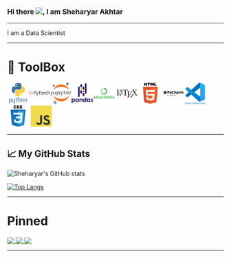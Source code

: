 ### Hi there <img src = "https://github.com/MartinHeinz/MartinHeinz/blob/master/wave.gif?raw=true" width = "30px">, I am Sheharyar Akhtar

---

I am a Data Scientist

---

# 🧰 ToolBox

<img src = "https://raw.githubusercontent.com/devicons/devicon/master/icons/python/python-original-wordmark.svg" alt = "PPython" width = "50px" height = "50px"><img src = "https://raw.githubusercontent.com/devicons/devicon/master/icons/pytorch/pytorch-original-wordmark.svg" alt = "Pytorch" width = "50px" height = "50px"><img src = "https://raw.githubusercontent.com/devicons/devicon/master/icons/jupyter/jupyter-original-wordmark.svg" alt = "CSS" width = "50px" height = "50px"><img src = "https://raw.githubusercontent.com/devicons/devicon/master/icons/pandas/pandas-original-wordmark.svg" alt = "Pandas" width = "50px" height = "50px"><img src = "https://raw.githubusercontent.com/devicons/devicon/master/icons/anaconda/anaconda-original-wordmark.svg" alt = "Anaconda" height = "50px" width = "50px">
<img src = "https://raw.githubusercontent.com/devicons/devicon/master/icons/latex/latex-original.svg" alt = "Latex" height = "50px" width = "50px">
<img src = "https://raw.githubusercontent.com/devicons/devicon/master/icons/html5/html5-original-wordmark.svg" alt = "HTML5" width = "50px" height = "50px"> 
<img src = "https://raw.githubusercontent.com/devicons/devicon/master/icons/pycharm/pycharm-original-wordmark.svg" alt = "Pycharm" width = "50px" height = "50px"><img src = "https://raw.githubusercontent.com/devicons/devicon/master/icons/vscode/vscode-original-wordmark.svg" alt = "VSCode" width = "50px" height = "50px"><img src = "https://raw.githubusercontent.com/devicons/devicon/master/icons/css3/css3-original-wordmark.svg" alt = "CSS" height = "50px" width = "50px">
<img src = "https://raw.githubusercontent.com/devicons/devicon/master/icons/javascript/javascript-original.svg" alt = "JavaScript" width = "50px" height = "50px">

---
## &#x1f4c8; My GitHub Stats

![Sheharyar's GitHub stats](https://github-readme-stats.vercel.app/api?username=sheharyarakhtar&count_private=true&show_icons-true&theme=radical)


[![Top Langs](https://github-readme-stats.vercel.app/api/top-langs/?username=sheharyarakhtar&theme=radical)](https://github.com/anuraghazra/github-readme-stats)

---
# Pinned
<a href="https://github.com/anuraghazra/github-readme-stats">
  <img align="center" src="https://github-readme-stats.vercel.app/api/pin/?username=sheharyarakhtar&repo=sheharyarakhtar.github.io" />
</a>
<a href="https://github.com/anuraghazra/convoychat">
 <img align="center" src="https://github-readme-stats.vercel.app/api/pin/?username=sheharyarakhtar&repo=quantjourney" />
</a>
<a href="https://github.com/anuraghazra/convoychat">
 <img align="center" src="https://github-readme-stats.vercel.app/api/pin/?username=sheharyarakhtar&repo=LangGraphPractice" />
</a>

---
